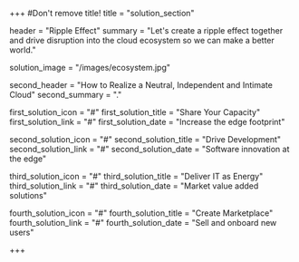 +++
#Don't remove title!
title = "solution_section"

header = "Ripple Effect"
summary = "Let's create a ripple effect together and drive disruption into the cloud ecosystem so we can make a better world."

solution_image = "/images/ecosystem.jpg"

second_header = "How to Realize a Neutral, Independent and Intimate Cloud"
second_summary = "."

first_solution_icon = "#"
first_solution_title = "Share Your Capacity"
first_solution_link = "#"
first_solution_date = "Increase the edge footprint"

second_solution_icon = "#"
second_solution_title = "Drive Development"
second_solution_link = "#"
second_solution_date = "Software innovation at the edge"

third_solution_icon = "#"
third_solution_title = "Deliver IT as Energy"
third_solution_link = "#"
third_solution_date = "Market value added solutions"

fourth_solution_icon = "#"
fourth_solution_title = "Create Marketplace"
fourth_solution_link = "#"
fourth_solution_date = "Sell and onboard new users"

+++